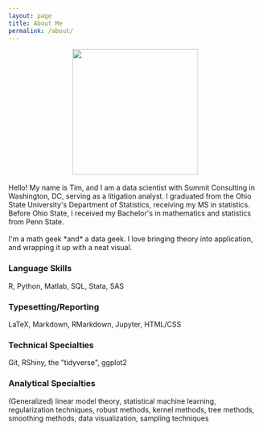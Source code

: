 ```yaml
---
layout: page
title: About Me
permalink: /about/
---
```


<center>
<img src='../images/tim.png' width='250'>
</center>
<br>
Hello!  My name is Tim, and I am a data scientist with Summit Consulting in
Washington, DC, serving as a litigation analyst.  I graduated from the Ohio
State University's Department of Statistics, receiving my MS in statistics.
Before Ohio State, I received my Bachelor's in mathematics and statistics from
Penn State.
<br><br>
I'm a math geek *and* a data geek.  I love bringing theory into application, and
wrapping it up with a neat visual.

### Language Skills
R, Python, Matlab, SQL, Stata, SAS

### Typesetting/Reporting
LaTeX, Markdown, RMarkdown, Jupyter, HTML/CSS

### Technical Specialties
Git, RShiny, the "tidyverse", ggplot2

### Analytical Specialties
(Generalized) linear model theory, statistical machine learning, regularization
techniques, robust methods, kernel methods, tree methods, smoothing methods,
data visualization, sampling techniques
